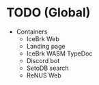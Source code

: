 # TODO (Global)

- Containers
  - IceBrk Web
  - Landing page
  - IceBrk WASM TypeDoc
  - Discord bot
  - SetoDB search
  - ReNUS Web
